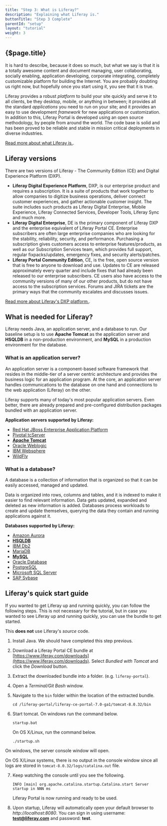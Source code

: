 ```yaml
---
title: "Step 3: What is Liferay?"
description: "Explaining what Liferay is."
buttonTitle: "Step 3 Complete"
parentId: "setup"
layout: "tutorial"
weight: 3
---
```


## {$page.title}

It is hard to describe, because it does so much, but what we say is that it is a totally awesome content and document managing, user collaborating, socially enabling, application developing, corporate integrating, completely customizable platform for building the Internet. You are probably doubting us right now, but hopefully once you start using it, you see that it is true.

Liferay provides a robust *platform* to build your site quickly and serve it to all clients, be they desktop, mobile, or anything in between; it provides all the standard *applications* you need to run on your site; and it provides an easy to use development *framework* for new applications or customization. In addition to this, Liferay Portal is developed using an open source methodology, by people from around the world. The code base is solid and has been proved to be reliable and stable in mission critical deployments in diverse industries.

[Read more about what Liferay is.](https://dev.liferay.com/discover/portal).

## Liferay versions

There are two versions of Liferay - The Community Edition (CE) and Digital Experience Platform (DXP).


* **Liferay Digital Experience Platform**, DXP, is our enterprise product and requires a subscription. It is a suite of products that work together to allow companies to digitize business operations, deliver connect customer experiences, and gather actionable customer insight. The suite includes such products as Liferay Digital Enterprise, Mobile Experience, Liferay Connected Services, Developer Tools, Liferay Sync and much more.
* **Liferay Digital Enterprise**, DE is the primary component of Liferay DXP and the enterprise equivalent of Liferay Portal CE. Enterprise subscribers are often large enterprise companies who are looking for the stability, reliability, security, and performance. Purchasing a subscription gives customers access to enterprise features/products, as well as our Subscription Services team, which provides full support, regular fixpacks/updates, emergency fixes, and security alerts/patches.
* **Liferay Portal Community Edition**, CE, is the free, open source version that is free to anyone to download and use.  Updates to CE are released approximately every quarter and include fixes that had already been released to our enterprise subscribers. CE users also have access to the community versions of many of our other products, but do not have access to the subscription services. Forums and JIRA tickets are the primary ways that the community escalates and discusses issues.

[Read more about Liferay's DXP platform.](https://www.liferay.com/resources/l?title=digital-experience-platform).

## What is needed for Liferay?

Liferay needs Java, an application server, and a database to run. Our baseline setup is to use **Apache Tomcat** as the application server and **HSQLDB** in a non-production environment, and **MySQL** in a production environment for the database.

### What is an application server?

An application server is a component-based software framework that resides in the middle-tier of a server centric architecture and provides the business logic for an application program. At the core, an application server handles communications to the database on one hand and connections to the web application (Liferay) on the other.

Liferay supports many of today's most popular application servers. Even better, there are already prepared and pre-configured distribution packages bundled with an application server.

**Application servers supported by Liferay:**

* [Red Hat JBoss Enterprise Application Platform](https://developers.redhat.com/products/eap/overview)
* [Pivotal tcServer](https://network.pivotal.io/products/pivotal-tcserver)
* **[Apache Tomcat](http://tomcat.apache.org)**
* [Oracle Weblogic](https://www.oracle.com/middleware/weblogic/index.html)
* [IBM Websphere](https://www.ibm.com/cloud/websphere-application-platform)
* [WildFly](http://wildfly.org)

### What is a database?

A database is a collection of information that is organized so that it can be easily accessed, managed and updated.

Data is organized into rows, columns and tables, and it is indexed to make it easier to find relevant information. Data gets updated, expanded and deleted as new information is added. Databases process workloads to create and update themselves, querying the data they contain and running applications against it.

**Databases supported by Liferay:**

* [Amazon Aurora](https://aws.amazon.com/rds/aurora)
* **[HSQLDB](http://hsqldb.org)**
* [IBM Db2](https://www.ibm.com/analytics/us/en/db2)
* [MariaDB](https://mariadb.org)
* **[MySQL](https://www.mysql.com)**
* [Oracle Database](https://www.oracle.com/database/index.html)
* [PostgreSQL](https://www.postgresql.org)
* [Microsoft SQL Server](https://www.microsoft.com/en-us/sql-server/sql-server-2017)
* [SAP Sybase](https://www.sap.com/products/sybase-ase.html)

## Liferay's quick start guide

If you wanted to get Liferay up and running quickly, you can follow the following steps. This is not necessary for the tutorial, but in case you wanted to see Liferay up and running quickly, you can use the bundle to get started.

This **does not** use Liferay's *source* code.

1. Install Java. We should have completed this step previous.
2. Download a Liferay Portal CE bundle at [https://www.liferay.com/downloads](https://www.liferay.com/downloads). Select *Bundled with Tomcat* and click the *Download* button.
3. Extract the downloaded bundle into a folder. (e.g. ```liferay-portal```).
4. Open a *Terminal/Git Bash* window.
5. Navigate to the ```bin``` folder within the location of the extracted bundle.
    ```shell
    cd /liferay-portal/liferay-ce-portal-7.0-ga1/tomcat-8.0.32/bin
    ```
6. Start tomcat.
    On windows run the command below.

    ```shell
    startup.bat
    ```

    On OS X/Linux, run the command below.

    ```shell
    ./startup.sh
    ```

On windows, the server console window will open.

On OS X/Linux systems, there is no output in the console window since all logs are stored in ```tomcat-8.0.32/logs/catalina.out``` file.

7. Keep watching the console until you see the following.
    ```shell
    INFO [main] org.apache.catalina.startup.Catalina.start Server startup in NNN ms
    ```

    Liferay Portal is now running and ready to be used.
8. Upon startup, Liferay will automatically open your default browser to *http://localhost:8080*. You can sign in using username: **test@liferay.com** and password: **test**.
